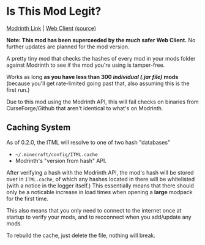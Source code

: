 # Is This Mod Legit?

[Modrinth Link](https://modrinth.com/mod/is-this-mod-legit) | [Web Client](https://isthismodlegit.anopensauce.dev/) [(source)](https://github.com/AnOpenSauceDev/IsThisModLegit-Web)

**Note: This mod has been superceeded by the much safer Web Client.** No further updates are planned for the mod version.

A pretty tiny mod that checks the hashes of every mod in your mods folder against Modrinth to see if the mod you're using is tamper-free.

Works as long **as you have less than 300 _individual (.jar file)_ mods** (because you'll get rate-limited going past that, also assuming this is the first run.)

Due to this mod using the Modrinth API, this will fail checks on binaries from CurseForge/Github that aren't identical to what's on Modrinth.

## Caching System

As of 0.2.0, the ITML will resolve to one of two hash "databases"
- `~/.minecraft/config/ITML.cache`
- Modrinth's "version from hash" API.
  
After verifying a hash with the Modrinth API, the mod's hash will be stored over in `ITML.cache`, of which any hashes located in there will be whitelisted (with a notice in the logger itself.)
This essentially means that there should only be a noticable increase in load times when opening a **large** modpack for the first time.

This also means that you only need to connect to the internet once at startup to verify your mods, and to recconnect when you add/update any mods.

To rebuild the cache, just delete the file, nothing will break.
